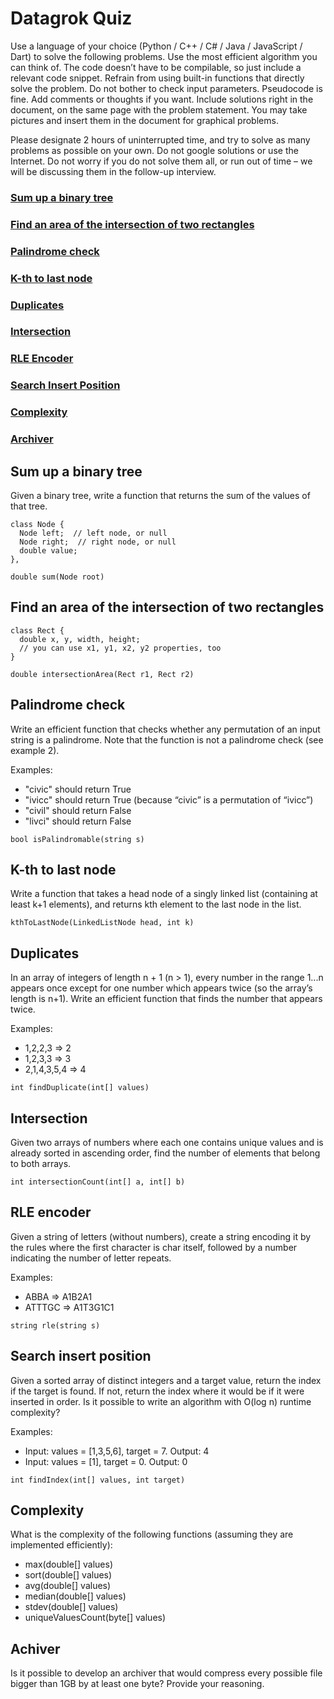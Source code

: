 # Datagrok Quiz
Use a language of your choice (Python / C++ / C# / Java / JavaScript / Dart) to solve the following problems. Use the most efficient algorithm you can think of. The code doesn’t have to be compilable, so just include a relevant code snippet. Refrain from using built-in functions that directly solve the problem. Do not bother to check input parameters. Pseudocode is fine. Add comments or thoughts if you want. Include solutions right in the document, on the same page with the problem statement. You may take pictures and insert them in the document for graphical problems.

Please designate 2 hours of uninterrupted time, and try to solve as many problems as possible on your own. Do not google solutions or use the Internet. Do not worry if you do not solve them all, or run out of time – we will be discussing them in the follow-up interview.

### [Sum up a binary tree](#Sum-up-a-binary-tree)
### [Find an area of the intersection of two rectangles](#Find-an-area-of-the-intersection-of-two-rectangles)
### [Palindrome check](#Palindrome-check)
### [K-th to last node](#K-th-to-last-node)
### [Duplicates](#Duplicates)
### [Intersection](#Intersection)
### [RLE Encoder](#RLE-Encoder)
### [Search Insert Position](#Search-Insert-Position)
### [Complexity](#Complexity)
### [Archiver](#Archiver)

## Sum up a binary tree

Given a binary tree, write a function that returns the sum of the values of that tree.
```
class Node {
  Node left;  // left node, or null 
  Node right;  // right node, or null
  double value;
},
```
`double sum(Node root)`


## Find an area of the intersection of two rectangles

```
class Rect {
  double x, y, width, height;   
  // you can use x1, y1, x2, y2 properties, too
}
```
`double intersectionArea(Rect r1, Rect r2)`

## Palindrome check

Write an efficient function that checks whether any permutation of an input string is a palindrome. Note that the function is not a palindrome check (see example 2).

Examples:

- "civic" should return True
- "ivicc" should return True  (because “civic” is a permutation of “ivicc”)
- "civil" should return False
- "livci" should return False

`bool isPalindromable(string s) `
## K-th to last node

Write a function that takes a head node of a singly linked list (containing at least k+1 elements), and returns kth element to the last node in the list. 

`kthToLastNode(LinkedListNode head, int k)`

## Duplicates

In an array of integers of length n + 1 (n > 1), every number in the range 1...n appears once except for one number which appears twice (so the array’s length is n+1). Write an efficient function that finds the number that appears twice.

Examples:

- 1,2,2,3 => 2 
- 1,2,3,3 => 3
- 2,1,4,3,5,4 => 4

`int findDuplicate(int[] values)`

## Intersection

Given two arrays of numbers where each one contains unique values and is already sorted in ascending order, find the number of elements that belong to both arrays.

`int intersectionCount(int[] a, int[] b)`

## RLE encoder 

Given a string of letters (without numbers), create a string encoding it by the rules where the first character is char itself, followed by a number indicating the number of letter repeats.

Examples:

- ABBA => A1B2A1
- ATTTGC => A1T3G1C1

`string rle(string s)`

## Search insert position

Given a sorted array of distinct integers and a target value, return the index if the target is found. If not, return the index where it would be if it were inserted in order. Is it possible to write an algorithm with O(log n) runtime complexity?

Examples:

- Input: values = [1,3,5,6], target = 7. Output: 4
- Input: values = [1], target = 0. Output: 0

`int findIndex(int[] values, int target)`


## Complexity

What is the complexity of the following functions (assuming they are implemented efficiently):

- max(double[] values)
- sort(double[] values)
- avg(double[] values)
- median(double[] values)
- stdev(double[] values)
- uniqueValuesCount(byte[] values)


## Achiver

Is it possible to develop an archiver that would compress every possible file bigger than 1GB by at least one byte? Provide your reasoning.

